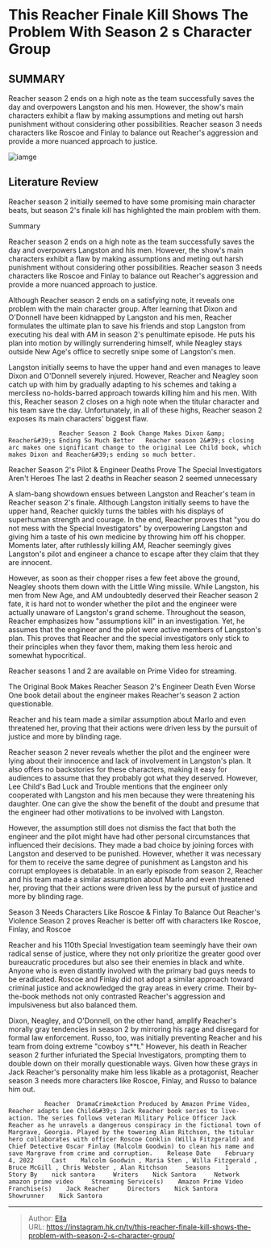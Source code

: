 # This Reacher Finale Kill Shows The Problem With Season 2 s Character Group


## SUMMARY 



  Reacher season 2 ends on a high note as the team successfully saves the day and overpowers Langston and his men.   However, the show&#39;s main characters exhibit a flaw by making assumptions and meting out harsh punishment without considering other possibilities.   Reacher season 3 needs characters like Roscoe and Finlay to balance out Reacher&#39;s aggression and provide a more nuanced approach to justice.  

![iamge](https://static1.srcdn.com/wordpress/wp-content/uploads/2024/01/this-reacher-finale-kill-shows-the-problem-with-season-2-s-character-group.jpg)

## Literature Review

Reacher season 2 initially seemed to have some promising main character beats, but season 2&#39;s finale kill has highlighted the main problem with them.





Summary

  Reacher season 2 ends on a high note as the team successfully saves the day and overpowers Langston and his men.   However, the show&#39;s main characters exhibit a flaw by making assumptions and meting out harsh punishment without considering other possibilities.   Reacher season 3 needs characters like Roscoe and Finlay to balance out Reacher&#39;s aggression and provide a more nuanced approach to justice.  







Although Reacher season 2 ends on a satisfying note, it reveals one problem with the main character group. After learning that Dixon and O&#39;Donnell have been kidnapped by Langston and his men, Reacher formulates the ultimate plan to save his friends and stop Langston from executing his deal with AM in season 2&#39;s penultimate episode. He puts his plan into motion by willingly surrendering himself, while Neagley stays outside New Age&#39;s office to secretly snipe some of Langston&#39;s men.

Langston initially seems to have the upper hand and even manages to leave Dixon and O&#39;Donnell severely injured. However, Reacher and Neagley soon catch up with him by gradually adapting to his schemes and taking a merciless no-holds-barred approach towards killing him and his men. With this, Reacher season 2 closes on a high note when the titular character and his team save the day. Unfortunately, in all of these highs, Reacher season 2 exposes its main characters&#39; biggest flaw.

                  Reacher Season 2 Book Change Makes Dixon &amp; Reacher&#39;s Ending So Much Better   Reacher season 2&#39;s closing arc makes one significant change to the original Lee Child book, which makes Dixon and Reacher&#39;s ending so much better.   





 Reacher Season 2&#39;s Pilot &amp; Engineer Deaths Prove The Special Investigators Aren&#39;t Heroes 
The last 2 deaths in Reacher season 2 seemed unnecessary
          

A slam-bang showdown ensues between Langston and Reacher&#39;s team in Reacher season 2&#39;s finale. Although Langston initially seems to have the upper hand, Reacher quickly turns the tables with his displays of superhuman strength and courage. In the end, Reacher proves that &#34;you do not mess with the Special Investigators&#34; by overpowering Langston and giving him a taste of his own medicine by throwing him off his chopper. Moments later, after ruthlessly killing AM, Reacher seemingly gives Langston&#39;s pilot and engineer a chance to escape after they claim that they are innocent.

However, as soon as their chopper rises a few feet above the ground, Neagley shoots them down with the Little Wing missile. While Langston, his men from New Age, and AM undoubtedly deserved their Reacher season 2 fate, it is hard not to wonder whether the pilot and the engineer were actually unaware of Langston&#39;s grand scheme. Throughout the season, Reacher emphasizes how &#34;assumptions kill&#34; in an investigation. Yet, he assumes that the engineer and the pilot were active members of Langston&#39;s plan. This proves that Reacher and the special investigators only stick to their principles when they favor them, making them less heroic and somewhat hypocritical.






Reacher seasons 1 and 2 are available on Prime Video for streaming.






 The Original Book Makes Reacher Season 2&#39;s Engineer Death Even Worse 
One book detail about the engineer makes Reacher&#39;s season 2 action questionable.
         



Reacher and his team made a similar assumption about Marlo and even threatened her, proving that their actions were driven less by the pursuit of justice and more by blinding rage.




Reacher season 2 never reveals whether the pilot and the engineer were lying about their innocence and lack of involvement in Langston&#39;s plan. It also offers no backstories for these characters, making it easy for audiences to assume that they probably got what they deserved. However, Lee Child&#39;s Bad Luck and Trouble mentions that the engineer only cooperated with Langston and his men because they were threatening his daughter. One can give the show the benefit of the doubt and presume that the engineer had other motivations to be involved with Langston.




However, the assumption still does not dismiss the fact that both the engineer and the pilot might have had other personal circumstances that influenced their decisions. They made a bad choice by joining forces with Langston and deserved to be punished. However, whether it was necessary for them to receive the same degree of punishment as Langston and his corrupt employees is debatable. In an early episode from season 2, Reacher and his team made a similar assumption about Marlo and even threatened her, proving that their actions were driven less by the pursuit of justice and more by blinding rage.



 Season 3 Needs Characters Like Roscoe &amp; Finlay To Balance Out Reacher&#39;s Violence 
Season 2 proves Reacher is better off with characters like Roscoe, Finlay, and Roscoe
         

Reacher and his 110th Special Investigation team seemingly have their own radical sense of justice, where they not only prioritize the greater good over bureaucratic procedures but also see their enemies in black and white. Anyone who is even distantly involved with the primary bad guys needs to be eradicated. Roscoe and Finlay did not adopt a similar approach toward criminal justice and acknowledged the gray areas in every crime. Their by-the-book methods not only contrasted Reacher&#39;s aggression and impulsiveness but also balanced them.




Dixon, Neagley, and O&#39;Donnell, on the other hand, amplify Reacher&#39;s morally gray tendencies in season 2 by mirroring his rage and disregard for formal law enforcement. Russo, too, was initially preventing Reacher and his team from doing extreme &#34;cowboy s**t.&#34; However, his death in Reacher season 2 further infuriated the Special Investigators, prompting them to double down on their morally questionable ways. Given how these grays in Jack Reacher&#39;s personality make him less likable as a protagonist, Reacher season 3 needs more characters like Roscoe, Finlay, and Russo to balance him out.

              Reacher  DramaCrimeAction Produced by Amazon Prime Video, Reacher adapts Lee Child&#39;s Jack Reacher book series to live-action. The series follows veteran Military Police Officer Jack Reacher as he unravels a dangerous conspiracy in the fictional town of Margrave, Georgia. Played by the towering Alan Ritchson, the titular hero collaborates with officer Roscoe Conklin (Willa Fitzgerald) and Chief Detective Oscar Finlay (Malcolm Goodwin) to clean his name and save Margrave from crime and corruption.    Release Date    February 4, 2022     Cast    Malcolm Goodwin , Maria Sten , Willa Fitzgerald , Bruce McGill , Chris Webster , Alan Ritchson     Seasons    1     Story By    nick santora     Writers    Nick Santora     Network    amazon prime video     Streaming Service(s)    Amazon Prime Video     Franchise(s)    Jack Reacher     Directors    Nick Santora     Showrunner    Nick Santora      


---

> Author: [Ella](https://instagram.hk.cn/)  
> URL: https://instagram.hk.cn/tv/this-reacher-finale-kill-shows-the-problem-with-season-2-s-character-group/  


